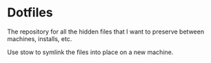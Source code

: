 # Dotfiles

The repository for all the hidden files that I want to preserve between machines, installs, etc.

Use stow <name> to symlink the files into place on a new machine.


